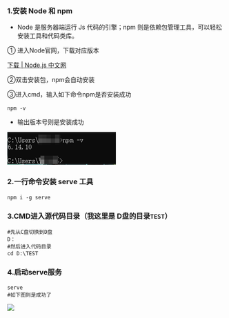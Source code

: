 ### 1.安装 Node 和 npm

- Node 是服务器端运行 Js 代码的引擎；npm 则是依赖包管理工具，可以轻松安装工具和代码类库。

① 进入Node官网，下载对应版本

[下载 | Node.js 中文网](http://nodejs.cn/download/)

②双击安装包，npm会自动安装

③进入cmd，输入如下命令npm是否安装成功

```text
npm -v
```

- 输出版本号则是安装成功

![](image/WIN下安装简易Web服务器环境/1614057502973.png)

### 2.一行命令安装 serve 工具

```text
npm i -g serve
```

### 3.CMD进入源代码目录（我这里是 D盘的目录`TEST`）

```text
#先从C盘切换到D盘
D：
#然后进入代码目录
cd D:\TEST
```

### 4.启动serve服务

```text
serve
#如下图则是成功了
```

![](https://tcs.teambition.net/storage/3122e10f404c561070f5388961b45847167e?Signature=eyJhbGciOiJIUzI1NiIsInR5cCI6IkpXVCJ9.eyJBcHBJRCI6IjU5Mzc3MGZmODM5NjMyMDAyZTAzNThmMSIsIl9hcHBJZCI6IjU5Mzc3MGZmODM5NjMyMDAyZTAzNThmMSIsIl9vcmdhbml6YXRpb25JZCI6IiIsImV4cCI6MTYxNDY1NDU4NywiaWF0IjoxNjE0MDQ5Nzg3LCJyZXNvdXJjZSI6Ii9zdG9yYWdlLzMxMjJlMTBmNDA0YzU2MTA3MGY1Mzg4OTYxYjQ1ODQ3MTY3ZSJ9.5QBzYXckDiS7Y_takGxRpZ120q409A3PnISD4ixsPOc&download=image.png )
